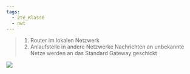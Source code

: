 ```yaml
---
tags:
  - 2te_Klasse
  - nwt
---
```


> 1. Router im lokalen Netzwerk
> 1. Anlaufstelle in andere Netzwerke
> Nachrichten an unbekannte Netze werden an das Standard Gateway geschickt 

![](Host%20Routing.excalidraw.svg)
